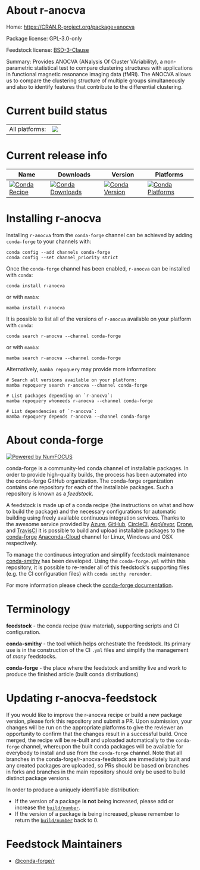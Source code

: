 About r-anocva
==============

Home: https://CRAN.R-project.org/package=anocva

Package license: GPL-3.0-only

Feedstock license: [BSD-3-Clause](https://github.com/conda-forge/r-anocva-feedstock/blob/main/LICENSE.txt)

Summary: Provides ANOCVA (ANalysis Of Cluster VAriability), a non-parametric statistical test to compare clustering structures with applications in functional magnetic resonance imaging data (fMRI). The ANOCVA allows us to compare the clustering structure of multiple groups simultaneously and also to identify features that contribute to the differential clustering.

Current build status
====================


<table><tr><td>All platforms:</td>
    <td>
      <a href="https://dev.azure.com/conda-forge/feedstock-builds/_build/latest?definitionId=12999&branchName=main">
        <img src="https://dev.azure.com/conda-forge/feedstock-builds/_apis/build/status/r-anocva-feedstock?branchName=main">
      </a>
    </td>
  </tr>
</table>

Current release info
====================

| Name | Downloads | Version | Platforms |
| --- | --- | --- | --- |
| [![Conda Recipe](https://img.shields.io/badge/recipe-r--anocva-green.svg)](https://anaconda.org/conda-forge/r-anocva) | [![Conda Downloads](https://img.shields.io/conda/dn/conda-forge/r-anocva.svg)](https://anaconda.org/conda-forge/r-anocva) | [![Conda Version](https://img.shields.io/conda/vn/conda-forge/r-anocva.svg)](https://anaconda.org/conda-forge/r-anocva) | [![Conda Platforms](https://img.shields.io/conda/pn/conda-forge/r-anocva.svg)](https://anaconda.org/conda-forge/r-anocva) |

Installing r-anocva
===================

Installing `r-anocva` from the `conda-forge` channel can be achieved by adding `conda-forge` to your channels with:

```
conda config --add channels conda-forge
conda config --set channel_priority strict
```

Once the `conda-forge` channel has been enabled, `r-anocva` can be installed with `conda`:

```
conda install r-anocva
```

or with `mamba`:

```
mamba install r-anocva
```

It is possible to list all of the versions of `r-anocva` available on your platform with `conda`:

```
conda search r-anocva --channel conda-forge
```

or with `mamba`:

```
mamba search r-anocva --channel conda-forge
```

Alternatively, `mamba repoquery` may provide more information:

```
# Search all versions available on your platform:
mamba repoquery search r-anocva --channel conda-forge

# List packages depending on `r-anocva`:
mamba repoquery whoneeds r-anocva --channel conda-forge

# List dependencies of `r-anocva`:
mamba repoquery depends r-anocva --channel conda-forge
```


About conda-forge
=================

[![Powered by
NumFOCUS](https://img.shields.io/badge/powered%20by-NumFOCUS-orange.svg?style=flat&colorA=E1523D&colorB=007D8A)](https://numfocus.org)

conda-forge is a community-led conda channel of installable packages.
In order to provide high-quality builds, the process has been automated into the
conda-forge GitHub organization. The conda-forge organization contains one repository
for each of the installable packages. Such a repository is known as a *feedstock*.

A feedstock is made up of a conda recipe (the instructions on what and how to build
the package) and the necessary configurations for automatic building using freely
available continuous integration services. Thanks to the awesome service provided by
[Azure](https://azure.microsoft.com/en-us/services/devops/), [GitHub](https://github.com/),
[CircleCI](https://circleci.com/), [AppVeyor](https://www.appveyor.com/),
[Drone](https://cloud.drone.io/welcome), and [TravisCI](https://travis-ci.com/)
it is possible to build and upload installable packages to the
[conda-forge](https://anaconda.org/conda-forge) [Anaconda-Cloud](https://anaconda.org/)
channel for Linux, Windows and OSX respectively.

To manage the continuous integration and simplify feedstock maintenance
[conda-smithy](https://github.com/conda-forge/conda-smithy) has been developed.
Using the ``conda-forge.yml`` within this repository, it is possible to re-render all of
this feedstock's supporting files (e.g. the CI configuration files) with ``conda smithy rerender``.

For more information please check the [conda-forge documentation](https://conda-forge.org/docs/).

Terminology
===========

**feedstock** - the conda recipe (raw material), supporting scripts and CI configuration.

**conda-smithy** - the tool which helps orchestrate the feedstock.
                   Its primary use is in the construction of the CI ``.yml`` files
                   and simplify the management of *many* feedstocks.

**conda-forge** - the place where the feedstock and smithy live and work to
                  produce the finished article (built conda distributions)


Updating r-anocva-feedstock
===========================

If you would like to improve the r-anocva recipe or build a new
package version, please fork this repository and submit a PR. Upon submission,
your changes will be run on the appropriate platforms to give the reviewer an
opportunity to confirm that the changes result in a successful build. Once
merged, the recipe will be re-built and uploaded automatically to the
`conda-forge` channel, whereupon the built conda packages will be available for
everybody to install and use from the `conda-forge` channel.
Note that all branches in the conda-forge/r-anocva-feedstock are
immediately built and any created packages are uploaded, so PRs should be based
on branches in forks and branches in the main repository should only be used to
build distinct package versions.

In order to produce a uniquely identifiable distribution:
 * If the version of a package **is not** being increased, please add or increase
   the [``build/number``](https://docs.conda.io/projects/conda-build/en/latest/resources/define-metadata.html#build-number-and-string).
 * If the version of a package **is** being increased, please remember to return
   the [``build/number``](https://docs.conda.io/projects/conda-build/en/latest/resources/define-metadata.html#build-number-and-string)
   back to 0.

Feedstock Maintainers
=====================

* [@conda-forge/r](https://github.com/conda-forge/r/)

